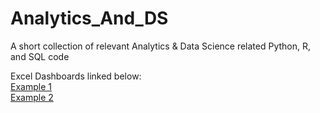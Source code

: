 # Analytics_And_DS
A short collection of relevant Analytics & Data Science related Python, R, and SQL code

Excel Dashboards linked below:  
[Example 1](https://1drv.ms/x/s!AtfbgJY1ldU4lyFdz-Dj98A-SmOf?e=9y6czM)  
[Example 2](https://1drv.ms/x/s!AtfbgJY1ldU4lyDXi7e4iPJeurtK?e=7RUD16)
